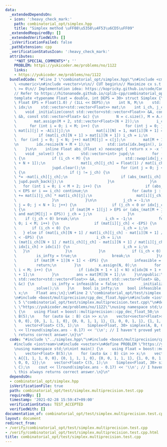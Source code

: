 ```yaml
---
data:
  _extendedDependsOn:
  - icon: ':heavy_check_mark:'
    path: combinatorial_opt/simplex.hpp
    title: "Simplex method \uFF08\u5358\u4F53\u6CD5\uFF09"
  _extendedRequiredBy: []
  _extendedVerifiedWith: []
  _isVerificationFailed: false
  _pathExtension: cpp
  _verificationStatusIcon: ':heavy_check_mark:'
  attributes:
    '*NOT_SPECIAL_COMMENTS*': ''
    PROBLEM: https://yukicoder.me/problems/no/1122
    links:
    - https://yukicoder.me/problems/no/1122
  bundledCode: "#line 2 \"combinatorial_opt/simplex.hpp\"\n#include <cmath>\n#include\
    \ <numeric>\n#include <vector>\n\n// CUT begin\n// Maximize cx s.t. Ax <= b, x\
    \ >= 0\n// Implementation idea: https://kopricky.github.io/code/Computation_Advanced/simplex.html\n\
    // Refer to https://hitonanode.github.io/cplib-cpp/combinatorial_opt/simplex.hpp\n\
    template <typename Float = double, int DEPS = 30> struct Simplex {\n    const\
    \ Float EPS = Float(1.0) / (1LL << DEPS);\n    int N, M;\n    std::vector<int>\
    \ idx;\n    std::vector<std::vector<Float>> mat;\n    int i_ch, j_ch;\n\nprivate:\n\
    \    void _initialize(const std::vector<std::vector<Float>> &A, const std::vector<Float>\
    \ &b, const std::vector<Float> &c) {\n        N = c.size(), M = A.size();\n\n\
    \        mat.assign(M + 2, std::vector<Float>(N + 2));\n        i_ch = M;\n  \
    \      for (int i = 0; i < M; i++) {\n            for (int j = 0; j < N; j++)\
    \ mat[i][j] = -A[i][j];\n            mat[i][N] = 1, mat[i][N + 1] = b[i];\n  \
    \          if (mat[i_ch][N + 1] > mat[i][N + 1]) i_ch = i;\n        }\n      \
    \  for (int j = 0; j < N; j++) mat[M][j] = c[j];\n        mat[M + 1][N] = -1;\n\
    \n        idx.resize(N + M + 1);\n        std::iota(idx.begin(), idx.end(), 0);\n\
    \    }\n\n    inline Float abs_(Float x) noexcept { return x > -x ? x : -x; }\n\
    \    void _solve() {\n        std::vector<int> jupd;\n        for (j_ch = N;;)\
    \ {\n            if (i_ch < M) {\n                std::swap(idx[j_ch], idx[i_ch\
    \ + N + 1]);\n                mat[i_ch][j_ch] = Float(1) / mat[i_ch][j_ch];\n\
    \                jupd.clear();\n                for (int j = 0; j < N + 2; j++)\
    \ {\n                    if (j != j_ch) {\n                        mat[i_ch][j]\
    \ *= -mat[i_ch][j_ch];\n                        if (abs_(mat[i_ch][j]) > EPS)\
    \ jupd.push_back(j);\n                    }\n                }\n             \
    \   for (int i = 0; i < M + 2; i++) {\n                    if (abs_(mat[i][j_ch])\
    \ < EPS or i == i_ch) continue;\n                    for (auto j : jupd) mat[i][j]\
    \ += mat[i][j_ch] * mat[i_ch][j];\n                    mat[i][j_ch] *= mat[i_ch][j_ch];\n\
    \                }\n            }\n\n            j_ch = -1;\n            for (int\
    \ j = 0; j < N + 1; j++) {\n                if (j_ch < 0 or idx[j_ch] > idx[j])\
    \ {\n                    if (mat[M + 1][j] > EPS or (abs_(mat[M + 1][j]) < EPS\
    \ and mat[M][j] > EPS)) j_ch = j;\n                }\n            }\n        \
    \    if (j_ch < 0) break;\n\n            i_ch = -1;\n            for (int i =\
    \ 0; i < M; i++) {\n                if (mat[i][j_ch] < -EPS) {\n             \
    \       if (i_ch < 0) {\n                        i_ch = i;\n                 \
    \   } else if (mat[i_ch][N + 1] / mat[i_ch][j_ch] - mat[i][N + 1] / mat[i][j_ch]\
    \ < -EPS) {\n                        i_ch = i;\n                    } else if\
    \ (mat[i_ch][N + 1] / mat[i_ch][j_ch] - mat[i][N + 1] / mat[i][j_ch] < EPS and\
    \ idx[i_ch] > idx[i]) {\n                        i_ch = i;\n                 \
    \   }\n                }\n            }\n            if (i_ch < 0) {\n       \
    \         is_infty = true;\n                break;\n            }\n        }\n\
    \        if (mat[M + 1][N + 1] < -EPS) {\n            infeasible = true;\n   \
    \         return;\n        }\n        x.assign(N, 0);\n        for (int i = 0;\
    \ i < M; i++) {\n            if (idx[N + 1 + i] < N) x[idx[N + 1 + i]] = mat[i][N\
    \ + 1];\n        }\n        ans = mat[M][N + 1];\n    }\n\npublic:\n    Simplex(const\
    \ std::vector<std::vector<Float>> &A, const std::vector<Float> &b, const std::vector<Float>\
    \ &c) {\n        is_infty = infeasible = false;\n        _initialize(A, b, c);\n\
    \        _solve();\n    }\n    bool is_infty;\n    bool infeasible;\n    std::vector<Float>\
    \ x;\n    Float ans;\n};\n#line 2 \"combinatorial_opt/test/simplex.multiprecision.test.cpp\"\
    \n#include <boost/multiprecision/cpp_dec_float.hpp>\n#include <iostream>\n#line\
    \ 5 \"combinatorial_opt/test/simplex.multiprecision.test.cpp\"\n#define PROBLEM\
    \ \"https://yukicoder.me/problems/no/1122\"\nusing namespace std;\n\nint main()\
    \ {\n    using Float = boost::multiprecision::cpp_dec_float_50;\n    vector<Float>\
    \ B(5);\n    for (auto &x : B) cin >> x;\n    vector<vector<Float>> A{{1, 1, 1,\
    \ 0, 0}, {0, 1, 1, 1, 0}, {0, 0, 1, 1, 1}, {1, 0, 0, 1, 1}, {1, 1, 0, 0, 1}};\n\
    \    vector<Float> C(5, 1);\n    Simplex<Float, 30> simplex(A, B, C);\n    cout\
    \ << llround(simplex.ans - 0.17) << '\\n'; // I haven't proved yet this always\
    \ returns correct answer.\n}\n"
  code: "#include \"../simplex.hpp\"\n#include <boost/multiprecision/cpp_dec_float.hpp>\n\
    #include <iostream>\n#include <vector>\n#define PROBLEM \"https://yukicoder.me/problems/no/1122\"\
    \nusing namespace std;\n\nint main() {\n    using Float = boost::multiprecision::cpp_dec_float_50;\n\
    \    vector<Float> B(5);\n    for (auto &x : B) cin >> x;\n    vector<vector<Float>>\
    \ A{{1, 1, 1, 0, 0}, {0, 1, 1, 1, 0}, {0, 0, 1, 1, 1}, {1, 0, 0, 1, 1}, {1, 1,\
    \ 0, 0, 1}};\n    vector<Float> C(5, 1);\n    Simplex<Float, 30> simplex(A, B,\
    \ C);\n    cout << llround(simplex.ans - 0.17) << '\\n'; // I haven't proved yet\
    \ this always returns correct answer.\n}\n"
  dependsOn:
  - combinatorial_opt/simplex.hpp
  isVerificationFile: true
  path: combinatorial_opt/test/simplex.multiprecision.test.cpp
  requiredBy: []
  timestamp: '2021-02-28 15:59:47+09:00'
  verificationStatus: TEST_ACCEPTED
  verifiedWith: []
documentation_of: combinatorial_opt/test/simplex.multiprecision.test.cpp
layout: document
redirect_from:
- /verify/combinatorial_opt/test/simplex.multiprecision.test.cpp
- /verify/combinatorial_opt/test/simplex.multiprecision.test.cpp.html
title: combinatorial_opt/test/simplex.multiprecision.test.cpp
---
```

